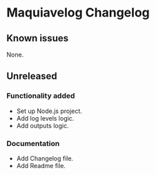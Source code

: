 # Maquiavelog Changelog

## Known issues

None.

## Unreleased

### Functionality added

- Set up Node.js project.
- Add log levels logic.
- Add outputs logic.

### Documentation

- Add Changelog file.
- Add Readme file.
